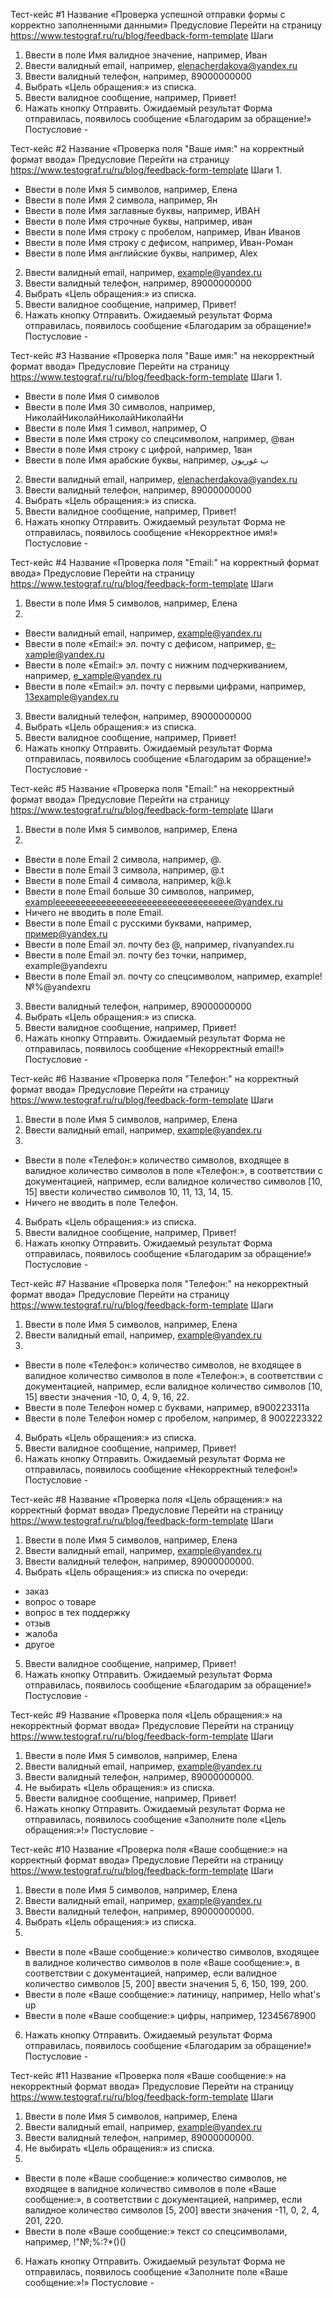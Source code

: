 Тест-кейс #1
Название «Проверка успешной отправки формы с корректно заполненными данными»
Предусловие
Перейти на страницу https://www.testograf.ru/ru/blog/feedback-form-template
Шаги
1. Ввести в поле Имя валидное значение, например, Иван
2. Ввести валидный email, например, elenacherdakova@yandex.ru
3. Ввести валидный телефон, например, 89000000000
4. Выбрать «Цель обращения:» из списка.
5. Ввести валидное сообщение, например, Привет!
6. Нажать кнопку Отправить.
Ожидаемый результат
Форма отправилась, появилось сообщение «Благодарим за обращение!»
Постусловие -

Тест-кейс #2
Название «Проверка поля "Ваше имя:" на корректный формат ввода»
Предусловие 
Перейти на страницу https://www.testograf.ru/ru/blog/feedback-form-template
Шаги
1.
- Ввести в поле Имя 5 символов, например, Елена
- Ввести в поле Имя 2 символа, например, Ян
- Ввести в поле Имя заглавные буквы, например, ИВАН
- Ввести в поле Имя строчные буквы, например, иван
- Ввести в поле Имя строку с пробелом, например, Иван Иванов
- Ввести в поле Имя строку с дефисом, например, Иван-Роман
- Ввести в поле Имя английские буквы, например, Alex
2. Ввести валидный email, например, example@yandex.ru
3. Ввести валидный телефон, например, 89000000000
4. Выбрать «Цель обращения:» из списка.
5. Ввести валидное сообщение, например, Привет!
6. Нажать кнопку Отправить.
Ожидаемый результат
Форма отправилась, появилось сообщение «Благодарим за обращение!»
Постусловие -

Тест-кейс #3
Название «Проверка поля "Ваше имя:" на некорректный формат ввода»
Предусловие
Перейти на страницу https://www.testograf.ru/ru/blog/feedback-form-template
Шаги
1.
- Ввести в поле Имя 0 символов
- Ввести в поле Имя 30 символов, например, НиколайНиколайНиколайНиколайНи
- Ввести в поле Имя 1 символ, например, О
- Ввести в поле Имя строку со спецсимволом, например, @ван
- Ввести в поле Имя строку с цифрой, например, 1ван
- Ввести в поле Имя арабские буквы, например, ب غوريون
2. Ввести валидный email, например, elenacherdakova@yandex.ru
3. Ввести валидный телефон, например, 89000000000
4. Выбрать «Цель обращения:» из списка.
5. Ввести валидное сообщение, например, Привет!
6. Нажать кнопку Отправить.
Ожидаемый результат 
Форма не отправилась, появилось сообщение «Некорректное имя!»
Постусловие -

Тест-кейс #4
Название «Проверка поля "Email:" на корректный формат ввода»
Предусловие
Перейти на страницу https://www.testograf.ru/ru/blog/feedback-form-template
Шаги
1. Ввести в поле Имя 5 символов, например, Елена
2. 
- Ввести валидный email, например, example@yandex.ru
- Ввести в поле «Email:» эл. почту с дефисом, например, e-xample@yandex.ru
- Ввести в поле «Email:» эл. почту с нижним подчеркиванием, например, e_xample@yandex.ru
- Ввести в поле «Email:» эл. почту с первыми цифрами, например, 13example@yandex.ru
3. Ввести валидный телефон, например, 89000000000
4. Выбрать «Цель обращения:» из списка.
5. Ввести валидное сообщение, например, Привет!
6. Нажать кнопку Отправить.
Ожидаемый результат 
Форма отправилась, появилось сообщение «Благодарим за обращение!»
Постусловие -

Тест-кейс #5
Название «Проверка поля "Email:" на некорректный формат ввода»
Предусловие
Перейти на страницу https://www.testograf.ru/ru/blog/feedback-form-template
Шаги
1. Ввести в поле Имя 5 символов, например, Елена
2. 
- Ввести в поле Email 2 символа, например, @.
- Ввести в поле Email 3 символа, например, @.t
- Ввести в поле Email 4 символа, например, k@.k
- Ввести в поле Email больше 30 символов, например,  exampleeeeeeeeeeeeeeeeeeeeeeeeeeeeeeeeeee@yandex.ru
- Ничего не вводить в поле Email.
- Ввести в поле Email с русскими буквами, например, пример@yandex.ru
- Ввести в поле Email эл. почтy без @, например, rivanyandex.ru
- Ввести в поле Email эл. почту без точки, например, example@yandexru
- Ввести в поле Email эл. почту со спецсимволом, например, example!№%@yandexru
3. Ввести валидный телефон, например, 89000000000
4. Выбрать «Цель обращения:» из списка.
5. Ввести валидное сообщение, например, Привет!
6. Нажать кнопку Отправить.
Ожидаемый результат
Форма не отправилась, появилось сообщение «Некорректный email!»
Постусловие -

Тест-кейс #6
Название «Проверка поля "Телефон:" на корректный формат ввода»
Предусловие
Перейти на страницу https://www.testograf.ru/ru/blog/feedback-form-template
Шаги
1. Ввести в поле Имя 5 символов, например, Елена
2. Ввести валидный email, например,  example@yandex.ru
3. 
- Ввести в поле «Телефон:» количество символов, входящее в валидное количество символов в поле «Телефон:», в соответствии с документацией, например, если валидное количество символов [10, 15] ввести количество символов 10, 11, 13, 14, 15.
- Ничего не вводить в поле Телефон.
4. Выбрать «Цель обращения:» из списка.
5. Ввести валидное сообщение, например, Привет!
6. Нажать кнопку Отправить.
Ожидаемый результат 
Форма отправилась, появилось сообщение «Благодарим за обращение!»
Постусловие -

Тест-кейс #7
Название «Проверка поля "Телефон:" на некорректный формат ввода»
Предусловие
Перейти на страницу https://www.testograf.ru/ru/blog/feedback-form-template
Шаги
1. Ввести в поле Имя 5 символов, например, Елена
2. Ввести валидный email, например,  example@yandex.ru
3. 
- Ввести в поле «Телефон:» количество символов, не входящее в валидное количество символов в поле «Телефон:», в соответствии с документацией, например, если валидное количество символов [10, 15] ввести значения -10, 0, 4, 9, 16, 22.
- Ввести в поле Телефон номер с буквами, например, в900223311а
- Ввести в поле Телефон номер с пробелом, например, 8 9002223322
4. Выбрать «Цель обращения:» из списка.
5. Ввести валидное сообщение, например, Привет!
6. Нажать кнопку Отправить.
Ожидаемый результат 
Форма не отправилась, появилось сообщение «Некорректный телефон!»
Постусловие -

Тест-кейс #8
Название «Проверка поля «Цель обращения:» на корректный формат ввода»
Предусловие
Перейти на страницу https://www.testograf.ru/ru/blog/feedback-form-template
Шаги
1. Ввести в поле Имя 5 символов, например, Елена
2. Ввести валидный email, например,  example@yandex.ru
3. Ввести валидный телефон, например, 89000000000.
4. Выбрать «Цель обращения:» из списка по очереди:
- заказ
- вопрос о товаре
- вопрос в тех поддержку
- отзыв
- жалоба
- другое
5. Ввести валидное сообщение, например, Привет!
6. Нажать кнопку Отправить.
Ожидаемый результат 
Форма отправилась, появилось сообщение «Благодарим за обращение!»
Постусловие -

Тест-кейс #9
Название «Проверка поля «Цель обращения:» на некорректный формат ввода»
Предусловие
Перейти на страницу https://www.testograf.ru/ru/blog/feedback-form-template
Шаги
1. Ввести в поле Имя 5 символов, например, Елена
2. Ввести валидный email, например,  example@yandex.ru
3. Ввести валидный телефон, например, 89000000000.
4. Не выбирать «Цель обращения:» из списка.
5. Ввести валидное сообщение, например, Привет!
6. Нажать кнопку Отправить.
Ожидаемый результат 
Форма не отправилась, появилось сообщение «Заполните поле «Цель обращения:»!»
Постусловие -

Тест-кейс #10
Название «Проверка поля «Ваше сообщение:» на корректный формат ввода»
Предусловие
Перейти на страницу https://www.testograf.ru/ru/blog/feedback-form-template
Шаги
1. Ввести в поле Имя 5 символов, например, Елена
2. Ввести валидный email, например,  example@yandex.ru
3. Ввести валидный телефон, например, 89000000000.
4. Выбрать «Цель обращения:» из списка.
5. 
- Ввести в поле «Ваше сообщение:» количество символов, входящее в валидное количество символов в поле «Ваше сообщение:», в соответствии с документацией, например, если валидное количество символов [5, 200] ввести значения 5, 6, 150, 199, 200.
- Ввести в поле «Ваше сообщение:» латиницу, например, Hello what's up
- Ввести в поле «Ваше сообщение:» цифры, например, 12345678900
6. Нажать кнопку Отправить.
Ожидаемый результат 
Форма отправилась, появилось сообщение «Благодарим за обращение!»
Постусловие -

Тест-кейс #11
Название «Проверка поля «Ваше сообщение:» на некорректный формат ввода»
Предусловие
Перейти на страницу https://www.testograf.ru/ru/blog/feedback-form-template
Шаги
1. Ввести в поле Имя 5 символов, например, Елена
2. Ввести валидный email, например,  example@yandex.ru
3. Ввести валидный телефон, например, 89000000000.
4. Не выбирать «Цель обращения:» из списка.
5. 
- Ввести в поле «Ваше сообщение:» количество символов, не входящее в валидное количество символов в поле «Ваше сообщение:», в соответствии с документацией, 
например, если валидное количество символов [5, 200] ввести значения -11, 0, 2, 4, 201, 220.
- Ввести в поле «Ваше сообщение:» текст со спецсимволами, например, !"№;%:?*()()
6. Нажать кнопку Отправить.
Ожидаемый результат 
Форма не отправилась, появилось сообщение «Заполните поле «Ваше сообщение:»!»
Постусловие -
